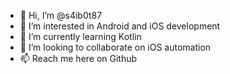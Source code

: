 - 👋 Hi, I’m @s4ib0t87
- 👀 I’m interested in Android and iOS development
- 🌱 I’m currently learning Kotlin
- 💞️ I’m looking to collaborate on iOS automation
- 📫 Reach me here on Github

<!---
s4ib0t87/s4ib0t87 is a ✨ special ✨ repository because its `README.md` (this file) appears on your GitHub profile.
You can click the Preview link to take a look at your changes.
--->
